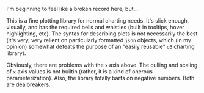I'm beginning to feel like a broken record here, but...

This is a fine plotting library for normal charting needs. It's slick enough, visually, and has the required bells and whistles (built in tooltips, hover highlighting, etc). The syntax for describing plots is not necessarily the best (it's very, very relient on particularly formatted `json` objects, which (in my opinion) somewhat defeats the purpose of an "easily reusable" `d3` charting library).

Obviously, there are problems with the `x` axis above. The culling and scaling of `x` axis values is not builtin (rather, it is a kind of onerous parameterization). Also, the library totally barfs on negative numbers. Both are dealbreakers.
